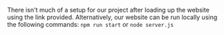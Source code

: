 There isn't much of a setup for our project after loading up the website using the link provided.
Alternatively, our website can be run locally using the following commands:
`npm run start` or `node server.js`